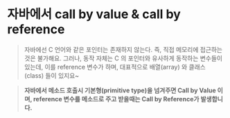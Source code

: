 # 자바에서 call by value & call by reference

> 자바에선 C 언어와 같은 포인터는 존재하지 않는다. 즉, 직접 메모리에 접근하는 것은 불가해요. 그러나, 동작 자체는 C 의 포인터와 유사하게 동작하는 변수들이 있는데, 이를 reference 변수가 하며,  대표적으로 배열(array) 와 클래스 (class) 들이 있지요~

>**자바에서 메소드 호출시 기본형(primitive type)을 넘겨주면 Call by Value 이며,  reference 변수를 메소드로 주고 받을때는 Call by Reference가 발생합니다.**

